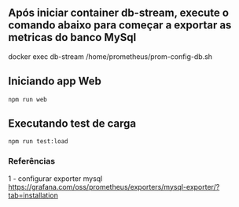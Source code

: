 

## Após iniciar container db-stream, execute o comando abaixo para começar a exportar as metricas do banco MySql
docker exec db-stream /home/prometheus/prom-config-db.sh

## Iniciando app Web
`npm run web`

## Executando test de carga 
`npm run test:load`

### Referências 
1 - configurar exporter mysql
    https://grafana.com/oss/prometheus/exporters/mysql-exporter/?tab=installation
